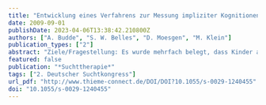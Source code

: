```yaml
---
title: "Entwicklung eines Verfahrens zur Messung impliziter Kognitionen bei Kindern aus alkoholbelasteten Familien"
date: 2009-09-01
publishDate: 2023-04-06T13:38:42.210800Z
authors: ["A. Budde", "S. W. Belles", "D. Moesgen", "M. Klein"]
publication_types: ["2"]
abstract: "Ziele/Fragestellung: Es wurde mehrfach belegt, dass Kinder aus Familien mit elterlichem Alkoholismus ein erheblich erhöhtes Risiko für die Entwicklung einer eigenen Suchterkrankung tragen. Ziel war die Entwicklung eines Verfahrens für einen Einblick in die Pathogenese der mutmaßlich zugrundeliegenden Kognitionen.  Methodisches Vorgehen: Eine Literaturrecherche ergab, dass sich implizite Einstellungen zu Alkohol von Kindern aus alkoholbelasteten Familien und Kindern, die ohne elterlichen Alkoholismus aufwachsen, unterscheiden. Als Instrument zur Messung implizierter Kognitionen hat sich der Implizite Assoziationstest (IAT) etabliert. Auf diesen Erkenntnissen aufbauend wurde ein Konzept entwickelt, in dem die kognitive Vulnerabilität für eine Alkoholerkrankung als Präferenz für alkoholrelevante Stimuli im IAT operationalisiert wurde. Ergebnisse Im Rahmen eines von der Generaldirektion Gesundheit & Verbraucher der Europäischen Kommission co-finanzierten Projekts wurde eine Onlinestudie entwickelt, die derzeit in elf europäischen Staaten durchgeführt wird. Im Rahmen dieser Studie werden implizite Assoziationen mit einem Alkohol-IAT bei 12–18-Jährigen gemessen. Dafür wurde für die Domain www.euro-kid.eu ein unipolarer Single-Attribute-IAT als Java-Applet entwickelt. Die Dichotomisierung von Untersuchungs- und Vergleichsgruppe fand mittels der deutschen Version des Screeninginstruments Children and Alcoholics Screening Test in seiner verkürzten Fassung (CAST–6) statt. Zur Untersuchung des Zusammenhangs zwischen impliziten und expliziten Einstellungen wurde ein Fragebogen zu Alkoholwirksamkeitserwartungen analog zu den im IAT verwendeten Attributen entworfen.  Schlussfolgerung: Das vorgestellte Konzept stellt die Grundlage dar für eine erstmalig durchgeführte internationale Querschnittsstudie in der Untersuchungspopulation, mit der der Einfluss elterlichen Problemtrinkens auf implizite und explizite Kognitionen zu alkoholrelevanten Stimuli gemessen wird."
featured: false
publication: "*Suchttherapie*"
tags: ["2. Deutscher Suchtkongress"]
url_pdf: "http://www.thieme-connect.de/DOI/DOI?10.1055/s-0029-1240455"
doi: "10.1055/s-0029-1240455"
---
```


